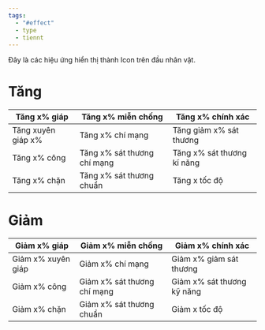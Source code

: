 ```yaml
---
tags:
  - "#effect"
  - type
  - tiennt
---
```

Đây là các hiệu ứng hiển thị thành Icon trên đầu nhân vật.
# Tăng

| Tăng x% giáp       | Tăng x% miễn chống          | Tăng x% chính xác          |
| ------------------ | --------------------------- | -------------------------- |
| Tăng xuyên giáp x% | Tăng x% chí mạng            | Tăng giảm x% sát thương    |
| Tăng x% công       | Tăng x% sát thương chí mạng | Tăng x% sát thương kĩ năng |
| Tăng x% chặn       | Tăng x% sát thương chuẩn    | Tăng x tốc độ              |

# Giảm

| Giảm x% giáp       | Giảm x% miễn chống          | Giảm x% chính xác          |
| ------------------ | --------------------------- | -------------------------- |
| Giảm x% xuyên giáp | Giảm x% chí mạng            | Giảm x% giảm sát thương    |
| Giảm x% công       | Giảm x% sát thương chí mạng | Giảm x% sát thương kỹ năng |
| Giảm x% chặn       | Giảm x% sát thương chuẩn    | Giảm x tốc độ              |
